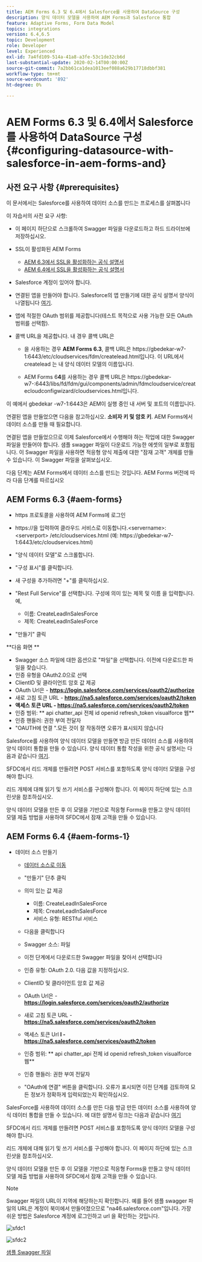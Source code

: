 ```yaml
---
title: AEM Forms 6.3 및 6.4에서 Salesforce를 사용하여 DataSource 구성
description: 양식 데이터 모델을 사용하여 AEM Forms과 Salesforce 통합
feature: Adaptive Forms, Form Data Model
topics: integrations
version: 6.4,6.5
topic: Development
role: Developer
level: Experienced
exl-id: 7a4fd109-514a-41a8-a3fe-53c1de32cb6d
last-substantial-update: 2020-02-14T00:00:00Z
source-git-commit: 7a2bb61ca1dea1013eef088a629b17718dbbf381
workflow-type: tm+mt
source-wordcount: '892'
ht-degree: 0%

---
```


# AEM Forms 6.3 및 6.4에서 Salesforce를 사용하여 DataSource 구성{#configuring-datasource-with-salesforce-in-aem-forms-and}

## 사전 요구 사항 {#prerequisites}

이 문서에서는 Salesforce를 사용하여 데이터 소스를 만드는 프로세스를 살펴봅니다

이 자습서의 사전 요구 사항:

* 이 페이지 하단으로 스크롤하여 Swagger 파일을 다운로드하고 하드 드라이브에 저장하십시오.
* SSL이 활성화된 AEM Forms

   * [AEM 6.3에서 SSL을 활성화하는 공식 설명서](https://helpx.adobe.com/experience-manager/6-3/sites/administering/using/ssl-by-default.html)
   * [AEM 6.4에서 SSL을 활성화하는 공식 설명서](https://helpx.adobe.com/experience-manager/6-4/sites/administering/using/ssl-by-default.html)

* Salesforce 계정이 있어야 합니다.
* 연결된 앱을 만들어야 합니다. Salesforce의 앱 만들기에 대한 공식 설명서 양식이 나열됩니다 [여기](https://help.salesforce.com/articleView?id=connected_app_create.htm&amp;type=0).
* 앱에 적절한 OAuth 범위를 제공합니다(테스트 목적으로 사용 가능한 모든 OAuth 범위를 선택함).
* 콜백 URL을 제공합니다. 내 경우 콜백 URL은

   * 을 사용하는 경우 **AEM Forms 6.3**, 콜백 URL은 https://gbedekar-w7-1:6443/etc/cloudservices/fdm/createlead.html입니다. 이 URL에서 createlead 는 내 양식 데이터 모델의 이름입니다.

   * AEM Forms 6**4**를 사용하는 경우 콜백 URL은 https://gbedekar-w7-:6443/libs/fd/fdm/gui/components/admin/fdmcloudservice/createcloudconfigwizard/cloudservices.html입니다.

이 예에서 gbedekar -w7-1:6443은 AEM이 실행 중인 내 서버 및 포트의 이름입니다.

연결된 앱을 만들었으면 다음을 참고하십시오. **소비자 키 및 암호 키**. AEM Forms에서 데이터 소스를 만들 때 필요합니다.

연결된 앱을 만들었으므로 이제 Salesforce에서 수행해야 하는 작업에 대한 Swagger 파일을 만들어야 합니다. 샘플 swagger 파일이 다운로드 가능한 에셋의 일부로 포함됩니다. 이 Swagger 파일을 사용하면 적응형 양식 제출에 대한 &quot;잠재 고객&quot; 개체를 만들 수 있습니다. 이 Swagger 파일을 살펴보십시오.

다음 단계는 AEM Forms에서 데이터 소스를 만드는 것입니다. AEM Forms 버전에 따라 다음 단계를 따르십시오

## AEM Forms 6.3 {#aem-forms}

* https 프로토콜을 사용하여 AEM Forms에 로그인
* https://을 입력하여 클라우드 서비스로 이동합니다.&lt;servername>:&lt;serverport> /etc/cloudservices.html (예: https://gbedekar-w7-1:6443/etc/cloudservices.html)
* &quot;양식 데이터 모델&quot;로 스크롤합니다.
* &quot;구성 표시&quot;를 클릭합니다.
* 새 구성을 추가하려면 &quot;+&quot;를 클릭하십시오.
* &quot;Rest Full Service&quot;를 선택합니다. 구성에 의미 있는 제목 및 이름 을 입력합니다. 예,

   * 이름: CreateLeadInSalesForce
   * 제목: CreateLeadInSalesForce

* &quot;만들기&quot; 클릭

**다음 화면 **

* Swagger 소스 파일에 대한 옵션으로 &quot;파일&quot;을 선택합니다. 이전에 다운로드한 파일을 찾습니다.
* 인증 유형을 OAuth2.0으로 선택
* ClientID 및 클라이언트 암호 값 제공
* OAuth Url은 - **https://login.salesforce.com/services/oauth2/authorize**
* 새로 고침 토큰 URL - **https://na5.salesforce.com/services/oauth2/token**
* **액세스 토큰 URL - https://na5.salesforce.com/services/oauth2/token**
* 인증 범위: ** api chatter_api 전체 id openid refresh_token visualforce 웹**
* 인증 핸들러: 권한 부여 전달자
* &quot;OAUTH에 연결 &quot;.모든 것이 잘 작동하면 오류가 표시되지 않습니다

Salesforce를 사용하여 양식 데이터 모델을 만들면 방금 만든 데이터 소스를 사용하여 양식 데이터 통합을 만들 수 있습니다. 양식 데이터 통합 작성을 위한 공식 설명서는 다음과 같습니다 [여기](https://helpx.adobe.com/aem-forms/6-3/data-integration.html).

SFDC에서 리드 개체를 만들려면 POST 서비스를 포함하도록 양식 데이터 모델을 구성해야 합니다.

리드 개체에 대해 읽기 및 쓰기 서비스를 구성해야 합니다. 이 페이지 하단에 있는 스크린샷을 참조하십시오.

양식 데이터 모델을 만든 후 이 모델을 기반으로 적응형 Forms을 만들고 양식 데이터 모델 제출 방법을 사용하여 SFDC에서 잠재 고객을 만들 수 있습니다.

## AEM Forms 6.4 {#aem-forms-1}

* 데이터 소스 만들기

   * [데이터 소스로 이동](http://localhost:4502/libs/fd/fdm/gui/components/admin/fdmcloudservice/fdm.html/conf/global)

   * &quot;만들기&quot; 단추 클릭
   * 의미 있는 값 제공

      * 이름: CreateLeadInSalesForce
      * 제목: CreateLeadInSalesForce
      * 서비스 유형: RESTful 서비스
   * 다음을 클릭합니다
   * Swagger 소스: 파일
   * 이전 단계에서 다운로드한 Swagger 파일을 찾아서 선택합니다
   * 인증 유형: OAuth 2.0. 다음 값을 지정하십시오.
   * ClientID 및 클라이언트 암호 값 제공
   * OAuth Url은 - **https://login.salesforce.com/services/oauth2/authorize**
   * 새로 고침 토큰 URL - **https://na5.salesforce.com/services/oauth2/token**
   * 액세스 토큰 Url **l - https://na5.salesforce.com/services/oauth2/token**
   * 인증 범위: ** api chatter_api 전체 id openid refresh_token visualforce 웹**
   * 인증 핸들러: 권한 부여 전달자
   * &quot;OAuth에 연결&quot; 버튼을 클릭합니다. 오류가 표시되면 이전 단계를 검토하여 모든 정보가 정확하게 입력되었는지 확인하십시오.


SalesForce를 사용하여 데이터 소스를 만든 다음 방금 만든 데이터 소스를 사용하여 양식 데이터 통합을 만들 수 있습니다. 에 대한 설명서 링크는 다음과 같습니다 [여기](https://helpx.adobe.com/experience-manager/6-4/forms/using/create-form-data-models.html)

SFDC에서 리드 개체를 만들려면 POST 서비스를 포함하도록 양식 데이터 모델을 구성해야 합니다.

리드 개체에 대해 읽기 및 쓰기 서비스를 구성해야 합니다. 이 페이지 하단에 있는 스크린샷을 참조하십시오.

양식 데이터 모델을 만든 후 이 모델을 기반으로 적응형 Forms을 만들고 양식 데이터 모델 제출 방법을 사용하여 SFDC에서 잠재 고객을 만들 수 있습니다.

>[!NOTE]
>
>Swagger 파일의 URL이 지역에 해당하는지 확인합니다. 예를 들어 샘플 swagger 파일의 URL은 계정이 북미에서 만들어졌으므로 &quot;na46.salesforce.com&quot;입니다. 가장 쉬운 방법은 Salesforce 계정에 로그인하고 url 을 확인하는 것입니다.

![sfdc1](assets/sfdc1.gif)

![sfdc2](assets/sfdc2.png)

[샘플 Swagger 파일](assets/swagger-sales-force-lead.json)
